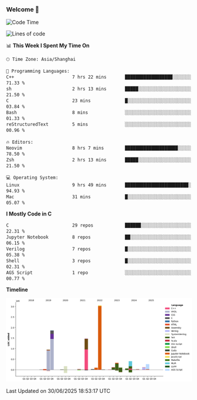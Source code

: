 ### Welcome 👋

<!--START_SECTION:waka-->
![Code Time](http://img.shields.io/badge/Code%20Time-2%2C062%20hrs%2048%20mins-blue)

![Lines of code](https://img.shields.io/badge/From%20Hello%20World%20I%27ve%20Written-9.1%20million%20lines%20of%20code-blue)

📊 **This Week I Spent My Time On** 

```text
🕑︎ Time Zone: Asia/Shanghai

💬 Programming Languages: 
C++                      7 hrs 22 mins       ██████████████████░░░░░░░   71.33 % 
sh                       2 hrs 13 mins       █████░░░░░░░░░░░░░░░░░░░░   21.50 % 
C                        23 mins             █░░░░░░░░░░░░░░░░░░░░░░░░   03.84 % 
Bash                     8 mins              ░░░░░░░░░░░░░░░░░░░░░░░░░   01.33 % 
reStructuredText         5 mins              ░░░░░░░░░░░░░░░░░░░░░░░░░   00.96 % 

🔥 Editors: 
Neovim                   8 hrs 7 mins        ████████████████████░░░░░   78.50 % 
Zsh                      2 hrs 13 mins       █████░░░░░░░░░░░░░░░░░░░░   21.50 % 

💻 Operating System: 
Linux                    9 hrs 49 mins       ████████████████████████░   94.93 % 
Mac                      31 mins             █░░░░░░░░░░░░░░░░░░░░░░░░   05.07 % 
```

**I Mostly Code in C** 

```text
C                        29 repos            ██████░░░░░░░░░░░░░░░░░░░   22.31 % 
Jupyter Notebook         8 repos             ██░░░░░░░░░░░░░░░░░░░░░░░   06.15 % 
Verilog                  7 repos             █░░░░░░░░░░░░░░░░░░░░░░░░   05.38 % 
Shell                    3 repos             █░░░░░░░░░░░░░░░░░░░░░░░░   02.31 % 
AGS Script               1 repo              ░░░░░░░░░░░░░░░░░░░░░░░░░   00.77 % 
```



**Timeline**

![Lines of Code chart](https://raw.githubusercontent.com/Bohan-hu/Bohan-hu/master/assets/bar_graph.png)


 Last Updated on 30/06/2025 18:53:17 UTC
<!--END_SECTION:waka-->



